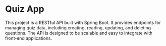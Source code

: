 # Quiz App

This project is a RESTful API built with Spring Boot. It provides endpoints for managing quiz data, including creating, reading, updating, and deleting questions. The API is
designed to be scalable and easy to integrate with front-end applications.
